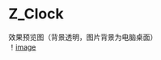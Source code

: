 # Z_Clock
效果预览图（背景透明，图片背景为电脑桌面）  
！[image](https://github.com/ROMOCN/Z_Clock/blob/master/effectImg/Clock.png)
